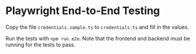 # Playwright End-to-End Testing

Copy the file `credentials.sample.ts` to `credentials.ts` and fill in the values.

Run the tests with `npm run e2e`. Note that the frontend and backend must be running for the tests to pass.
